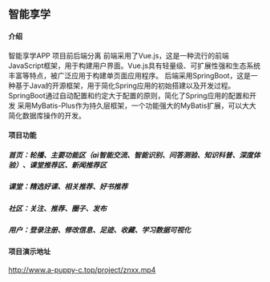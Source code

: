 ## 智能享学

#### 介绍
智能享学APP
项目前后端分离
前端采用了Vue.js，这是一种流行的前端JavaScript框架，用于构建用户界面。Vue.js具有轻量级、可扩展性强和生态系统丰富等特点，被广泛应用于构建单页面应用程序。
后端采用SpringBoot，这是一种基于Java的开源框架，用于简化Spring应用的初始搭建以及开发过程。SpringBoot通过自动配置和约定大于配置的原则，简化了Spring应用的配置和开发
采用MyBatis-Plus作为持久层框架，一个功能强大的MyBatis扩展，可以大大简化数据库操作的开发。


#### 项目功能
##### 首页：轮播、主要功能区（ai智能交流、智能识别、问答测验、知识科普、深度体验）、课堂推荐区、新闻推荐区
##### 课堂：精选好课、相关推荐、好书推荐
##### 社区：关注、推荐、圈子、发布
##### 用户：登录注册、修改信息、足迹、收藏、学习数据可视化



#### 项目演示地址
http://www.a-puppy-c.top/project/znxx.mp4

### 

